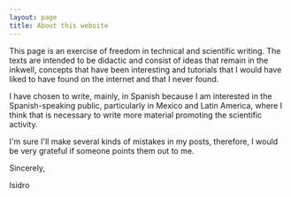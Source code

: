 ```yaml
---
layout: page
title: About this website
---
```


This page is an exercise of
freedom in technical and
scientific writing. The texts are intended to be didactic and consist of 
ideas that remain in the inkwell, concepts that have been 
interesting and tutorials that I would have liked to have found on the internet
and that I never found.

I have chosen to write, mainly, in Spanish because I am interested
in the Spanish-speaking public, particularly in Mexico and 
Latin America, 
where I think that is necessary to write more material promoting the 
scientific activity.

I'm sure I'll make several kinds of mistakes in my posts, therefore, I would be very grateful if someone 
points them out to me. 

Sincerely, 

Isidro 
